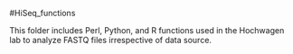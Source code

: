 #HiSeq_functions

This folder includes Perl, Python, and R functions used in the Hochwagen lab to analyze FASTQ files irrespective of data source.
